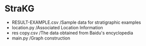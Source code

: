 # StraKG



* RESULT-EXAMPLE.csv   /Sample data for stratigraphic examples
* location.py   /Associated Location Information
* res copy.csv   /The data obtained from Baidu's encyclopedia
* main.py   /Graph construction
